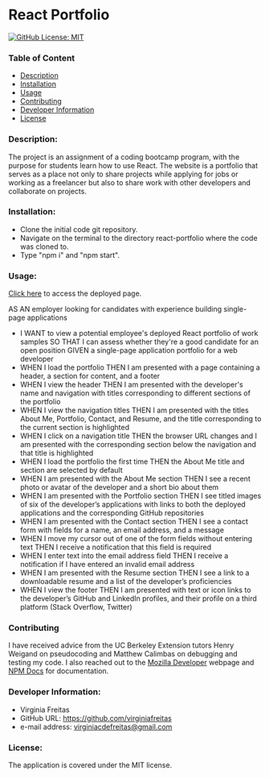   # React Portfolio

  [![GitHub License: MIT](https://img.shields.io/badge/License-MIT-blue.svg)](https://opensource.org/licenses/MIT)

  ### Table of Content
  * [Description](#description)
  * [Installation](#installation)
  * [Usage](#usage)
  * [Contributing](#contributing)
  * [Developer Information](#developer-information)
  * [License](#license)

  ### Description:
  The project is an assignment of a coding bootcamp program, with the purpose for students learn how to use React. The website is a portfolio that serves as a place not only to share projects while applying for jobs or working as a freelancer but also to share work with other developers and collaborate on projects.



  ### Installation:
  - Clone the initial code git repository.
  - Navigate on the terminal to the directory react-portfolio where the code was cloned to.
  - Type "npm i" and "npm start".

  ### Usage:
  [Click here]() to access the deployed page.

AS AN employer looking for candidates with experience building single-page applications
  - I WANT to view a potential employee's deployed React portfolio of work samples SO THAT I can assess whether they're a good candidate for an open position
GIVEN a single-page application portfolio for a web developer
  - WHEN I load the portfolio THEN I am presented with a page containing a header, a section for content, and a footer
  - WHEN I view the header THEN I am presented with the developer's name and navigation with titles corresponding to different sections of the portfolio
  - WHEN I view the navigation titles THEN I am presented with the titles About Me, Portfolio, Contact, and Resume, and the title corresponding to the current section is highlighted
  - WHEN I click on a navigation title THEN the browser URL changes and I am presented with the corresponding section below the navigation and that title is highlighted
  - WHEN I load the portfolio the first time THEN the About Me title and section are selected by default
  - WHEN I am presented with the About Me section THEN I see a recent photo or avatar of the developer and a short bio about them
  - WHEN I am presented with the Portfolio section THEN I see titled images of six of the developer’s applications with links to both the deployed applications and the corresponding GitHub repositories
  - WHEN I am presented with the Contact section THEN I see a contact form with fields for a name, an email address, and a message
  - WHEN I move my cursor out of one of the form fields without entering text THEN I receive a notification that this field is required
  - WHEN I enter text into the email address field THEN I receive a notification if I have entered an invalid email address
  - WHEN I am presented with the Resume section THEN I see a link to a downloadable resume and a list of the developer’s proficiencies
  - WHEN I view the footer THEN I am presented with text or icon links to the developer’s GitHub and LinkedIn profiles, and their profile on a third platform (Stack Overflow, Twitter)

  ### Contributing
  I have received advice from the UC Berkeley Extension tutors Henry Weigand on pseudocoding and Matthew Calimbas on debugging and testing my code. I also reached out to the [Mozilla Developer](https://developer.mozilla.org/en-US/) webpage and [NPM Docs](https://docs.npmjs.com/) for documentation.

  ### Developer Information:
  - Virginia Freitas
  - GitHub URL: https://github.com/virginiafreitas
  - e-mail address: virginiacdefreitas@gmail.com

  ### License:
  The application is covered under the MIT license.
